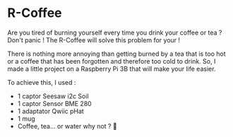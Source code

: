 # R-Coffee
Are you tired of burning yourself every time you drink your coffee or tea ? Don't panic ! The R-Coffee will solve this problem for your !

There is nothing more annoying than getting burned by a tea that is too hot or a coffee that has been forgotten and therefore too cold to drink.
So, I made a little project on a Raspberry Pi 3B that will make your life easier.

To achieve this, I used :
- 1 captor Seesaw i2c Soil
- 1 captor Sensor BME 280
- 1 adaptator Qwiic pHat
- 1 mug
- Coffee, tea... or water why not ? 🙂
